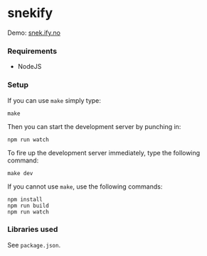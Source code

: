 # snekify

Demo: [snek.ify.no](https://snek.ify.no)

### Requirements

* NodeJS

### Setup

If you can use `make` simply type:

```
make
```

Then you can start the development server by punching in:

```
npm run watch
```

To fire up the development server immediately, type the following command:

```
make dev
```

If you cannot use `make`, use the following commands:

```
npm install
npm run build
npm run watch
```

### Libraries used

See `package.json`.

